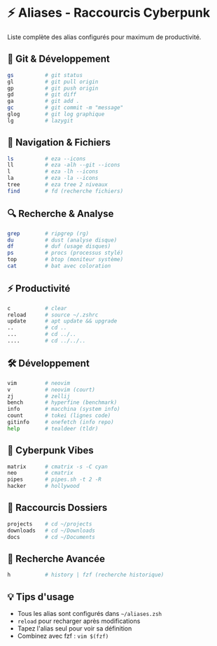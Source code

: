 # ⚡ Aliases - Raccourcis Cyberpunk

Liste complète des alias configurés pour maximum de productivité.

## 🔗 Git & Développement

```bash
gs          # git status
gl          # git pull origin
gp          # git push origin
gd          # git diff
ga          # git add .
gc          # git commit -m "message"
glog        # git log graphique
lg          # lazygit
```

## 📁 Navigation & Fichiers

```bash
ls          # eza --icons
ll          # eza -alh --git --icons  
l           # eza -lh --icons
la          # eza -la --icons
tree        # eza tree 2 niveaux
find        # fd (recherche fichiers)
```

## 🔍 Recherche & Analyse

```bash
grep        # ripgrep (rg)
du          # dust (analyse disque)
df          # duf (usage disques)  
ps          # procs (processus stylé)
top         # btop (moniteur système)
cat         # bat avec coloration
```

## ⚡ Productivité

```bash
c           # clear
reload      # source ~/.zshrc
update      # apt update && upgrade
..          # cd ..
...         # cd ../..
....        # cd ../../..
```

## 🛠️ Développement

```bash
vim         # neovim
v           # neovim (court)
zj          # zellij
bench       # hyperfine (benchmark)
info        # macchina (system info)
count       # tokei (lignes code)
gitinfo     # onefetch (info repo)
help        # tealdeer (tldr)
```

## 🔮 Cyberpunk Vibes

```bash
matrix      # cmatrix -s -C cyan
neo         # cmatrix
pipes       # pipes.sh -t 2 -R
hacker      # hollywood
```

## 📂 Raccourcis Dossiers

```bash
projects    # cd ~/projects
downloads   # cd ~/Downloads
docs        # cd ~/Documents
```

## 🎯 Recherche Avancée

```bash
h           # history | fzf (recherche historique)
```

## 💡 Tips d'usage

- Tous les alias sont configurés dans `~/aliases.zsh`
- `reload` pour recharger après modifications
- Tapez l'alias seul pour voir sa définition
- Combinez avec fzf : `vim $(fzf)`